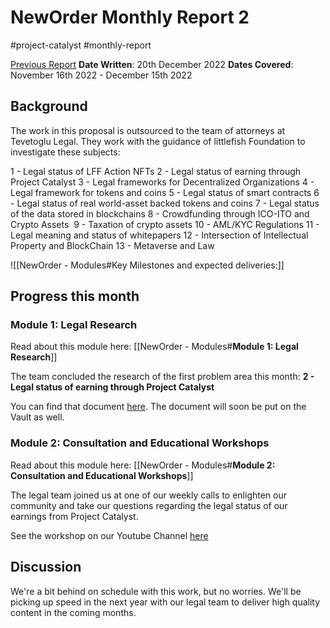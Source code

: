 # NewOrder Monthly Report 2
#project-catalyst #monthly-report

[Previous Report](https://docs.google.com/document/d/1ic6AT6MFgDIdYKPNTh6njmv_JapFhQEm6QAVzcbD3ns/edit)
**Date Written**: 20th December 2022
**Dates Covered**: November 16th 2022 - December 15th 2022

## Background

The work in this proposal is outsourced to the team of attorneys at Tevetoglu Legal. They work with the guidance of littlefish Foundation to investigate these subjects:

1 - Legal status of LFF Action NFTs
2 - Legal status of earning through Project Catalyst
3 - Legal frameworks for Decentralized Organizations
4 - Legal framework for tokens and coins
5 - Legal status of smart contracts
6 - Legal status of real world-asset backed tokens and coins
7 - Legal status of the data stored in blockchains
8 - Crowdfunding through ICO-ITO and Crypto Assets 
9 - Taxation of crypto assets
10 - AML/KYC Regulations
11 - Legal meaning and status of whitepapers
12 - Intersection of Intellectual Property and BlockChain
13 - Metaverse and Law

![[NewOrder - Modules#Key Milestones and expected deliveries:]]

## Progress this month

### Module 1: Legal Research
Read about this module here: [[NewOrder - Modules#**Module 1: Legal Research**]]

The team concluded the research of the first problem area this month: **2 - Legal status of earning through Project Catalyst**

You can find that document [here](https://docs.google.com/document/d/1mt8JVmvDaBhPeE04fW4k8l5GiuegQb4W/edit#heading=h.ci2uqeho9a48). The document will soon be put on the Vault as well.

### Module 2: Consultation and Educational Workshops
Read about this module here: [[NewOrder - Modules#**Module 2: Consultation and Educational Workshops**]]

The legal team joined us at one of our weekly calls to enlighten our community and take our questions regarding the legal status of our earnings from Project Catalyst.

See the workshop on our Youtube Channel [here](https://www.youtube.com/watch?v=Wi-tLcKecik&t=1s)

## Discussion
We're a bit behind on schedule with this work, but no worries. We'll be picking up speed in the next year with our legal team to deliver high quality content in the coming months.